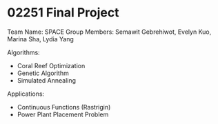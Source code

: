 # 02251 Final Project
Team Name: SPACE
Group Members: Semawit Gebrehiwot, Evelyn Kuo, Marina Sha, Lydia Yang

Algorithms:
- Coral Reef Optimization
- Genetic Algorithm
- Simulated Annealing

Applications:
- Continuous Functions (Rastrigin)
- Power Plant Placement Problem